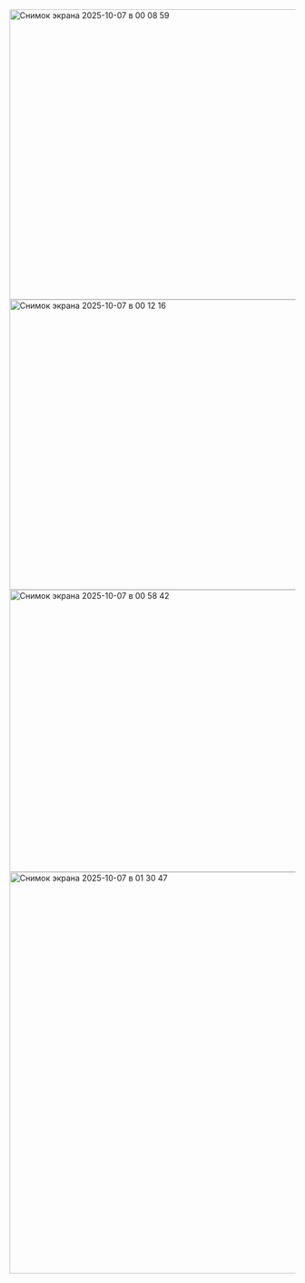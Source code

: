 <img width="937" height="511" alt="Снимок экрана 2025-10-07 в 00 08 59" src="https://github.com/user-attachments/assets/451ea9f3-57c4-4f24-921a-412cb52d621e" />
<img width="937" height="511" alt="Снимок экрана 2025-10-07 в 00 12 16" src="https://github.com/user-attachments/assets/07af7ecc-664f-4e8c-b575-0d5899db2e06" />
<img width="755" height="497" alt="Снимок экрана 2025-10-07 в 00 58 42" src="https://github.com/user-attachments/assets/ba332366-b106-48ee-8d6e-224a454ae70f" />
<img width="937" height="707" alt="Снимок экрана 2025-10-07 в 01 30 47" src="https://github.com/user-attachments/assets/acdbaf02-3eea-4a94-8e29-6a3bdcc8ca67" />
